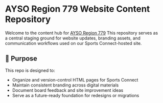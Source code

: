 # AYSO Region 779 Website Content Repository

Welcome to the content hub for [AYSO Region 779](https://www.ayso779.org/) This repository serves as a central staging ground for website updates, branding assets, and communication workflows used on our Sports Connect-hosted site.

## 📌 Purpose

This repo is designed to:
- Organize and version-control HTML pages for Sports Connect
- Maintain consistent branding across digital materials
- Document board feedback and site improvement ideas
- Serve as a future-ready foundation for redesigns or migrations


